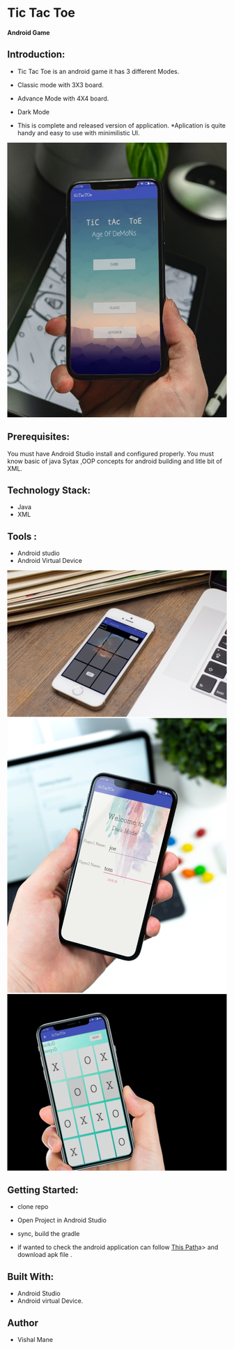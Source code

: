 # Tic Tac Toe
#### Android Game

## Introduction:
* Tic Tac Toe is an android game it has 3 different Modes.
* Classic mode with 3X3 board.
* Advance Mode with 4X4 board.
* Dark Mode

* This is complete and released version of application.
*Aplication is quite handy and easy to use with minimilistic UI.

<img src='./img/mockup-home-min.jpg'>

## Prerequisites:
You must have Android Studio install and configured properly.
You must know basic of java Sytax ,OOP concepts for android building and litle bit of XML.

## Technology Stack:
* Java
* XML

## Tools :
* Android studio
* Android Virtual Device 

<img src='./img/mockDrop_welcome-min.jpg'>

<img src='./img/mockup_dark-min.jpg'>

<img src='./img/mockDrop_advance%20mode-min.jpg'>


## Getting Started:
* clone repo
* Open Project in Android Studio
* sync, build the gradle

* if wanted to check the android application can follow  <a href='./app/release/app-release.apk'>This Path</a>a>  and download apk file .



## Built With:
* Android Studio
* Android virtual Device.

## Author
* Vishal Mane


